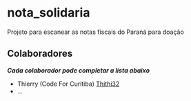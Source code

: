 # nota_solidaria
Projeto para escanear as notas fiscais do Paraná para doação

## Colaboradores

_**Cada colaborador pode completar a lista abaixo**_

- Thierry (Code For Curitiba) [Thithi32](https://github.com/Thithi32)
- ...
